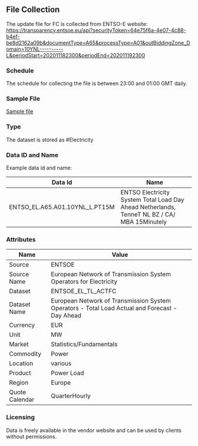 ## File Collection

The update file for FC is collected from ENTSO-E website: https://transparency.entsoe.eu/api?securityToken=64e75f6a-4e07-4c88-b4ef-be8d2162a09b&documentType=A65&processType=A01&outBiddingZone_Domain=10YNL----------L&periodStart=202011182300&periodEnd=202011192300 


### Schedule

The schedule for collecting the file is between 23:00 and 01:00 GMT daily.

### Sample File

[Sample file](pathname:///file-samples/ENTSOE_EL_TL_DA.xml)


### Type

The dataset is stored as #Electricity

### Data ID and Name

Example data id and name:

|**Data Id**|**Name**|
|-|-|
|ENTSO_EL.A65.A01.10YNL_L.PT15M|ENTSO Electricity System Total Load Day Ahead Netherlands, TenneT NL BZ / CA/ MBA 15Minutely|

### Attributes

|Name|Value|
|-|-|
|Source|ENTSOE|
|Source Name|European Network of Transmission System Operators for Electricity|
|Dataset|ENTSOE_EL_TL_ACTFC|
|Dataset Name|European Network of Transmission System Operators - Total Load Actual and Forecast - Day Ahead|
|Currency|EUR|
|Unit|MW|
|Market|Statistics/Fundamentals|
|Commodity|Power|
|Location|various|
|Product|Power Load|
|Region|Europe|
|Quote Calendar|QuarterHourly|

### Licensing

Data is freely available in the vendor website and can be used by clients without permissions.